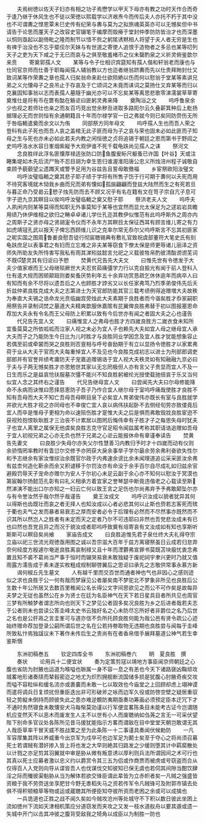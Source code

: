 <!-- { "loadSidebar": true } -->
　　夫焉树徳以佐天子妇亦有相之功子焉懋学以甲天下母亦有教之功时天作合而奇于逢乃继于休风生也不徒以荣徳以熙载学以济艰焘今而传后夫人亦托不朽于其中没也不可谓夀之悭恩覃未巳史传有纪荣与夀与莫为之拟旅魂英英亦可以无憾矣但中书请告于论思而厪天子之改容史官辍笔于编摩而毁瘠于堂封仲季防防皆治才也而深墨以恫则亟起以副倚毗之隆而制节以惜不赀之躬隂诱黙相人将望于夫人者无穷是生也有禆于治没也不忘乎塈伣尔天妹与有世道之寄使人追恨于造物者之多忌也某等叨列天子之吏为天下咸之于无已而哀与之俱至敬羞楮币之仪未罄酌泉之义祈灵俯鉴歆尔来贲
　　寄奠郭孺人文
　　某等与令子仕相识宾筵知有孺人偕和轩翁老而康也与仕同官京师而仕善于职每闻孺人辅翁教以方也迩者继翁跻夀而先以仕贵拜貤封仕又致词某等作荣夀之章也孺人归矣翁命来赴仕欲陨絶以伤而何以慰翁于堂某等素讲兄弟之义允懐母子之良吊止于存哀及于亡颂词之未竟而诔词之莫扬仕又弃某等而归以克襄固知事翁以志而表孺人墓隧于幽光亦可以不忘矣某等离思悲歌零涕濡裳草草寄奠惟仕是将有币在篚有酤在觞讵曰匪躬灵弗来降
　　奠陶浴之文
　　呜呼鲁泉余少也视之若师壮也亲之而友百巧竞出觉余秽丑进取多路阨尔云久叠薪箕种后上粃扬据理必无而世则恒有余通朝籍且十年而尔禄学官一日之弗就今则已矣同防赍伤无所于咎临輀遣奠而余文以为侑
　　同部祭方同年母文
　　呜呼孺人生也而吾人荣之登科有此子死也而吾人哀之盖棺无此子匪而母为子之哀与荣也固未必如此匪而子知母之生与死也亦未必如此若夫内教之闲恒徳之贞将追锡于朝廷之恩而第书于野闾之史呜呼洛水氷容日峯烟紫縦予大观伊谁不死千载龟趺尚见孺人之诔
　　祭河文
　　念良胜绊此浮名匪懐厚禄适张防口防鱼腹爰眎尺躯蚤已许国【叶谷】天或注睠集堤如木先后流尸殆不忍目胡为幸生恩归谁渥淮阳唐公忠义所烛涪州程子诚敬自束顾予藐藐望尘遗躅天或警予足用为谷兹告且誓毋敢徼福
　　乡宦祭欧阳汝璧文
　　呜呼汝璧临輀之奠其悲子耶子绩于学将有所售子饬于行可期于夀何以夭死而用不待究客境就木恸我乡曲而兄而弟有懐如孤旐翩翩而登兹大陆然而生之有死若旦与暮正命乃受曷云愬子烛先防而去不顾又况乎有名在籍有文在笥子宗自亢子息可字子逰九京其瞑目以俟呜呼汝璧临輀之奠又慰子耶
　　祭洪老夫人文
　　呜呼夫人夙闲内则某等莫得而知职无外事莫知于某等也宜然而显允太保足为之逑岩岩具瞻用绩乃休伊维相之欲归之畴卓卓诸儿学仕孔迩其教伊似惟范有此呜呼斯外之周亦内之周斯子之贤亦母之贤胡寁令仪而不永年方其瞑目太保征西耳有顾言维儿寄之有力如虎靖冦孔武以报天子俾忘西顾维儿识之克率尔常无忝尔父呜呼斯言不忘其初匪家之昵实国之图周鲁姜良慰吾徒行彻宸聴锡典有敷礼官致祝虞部董符大笔史氏有刻龟趺庶足以表事君之有妇而立忘难之非夫某等窃食下僚太保是师更辱诸儿丽泽之资师失所助友失所恃害写我私有雨其涕矧兹懿言允祀之义载彼牲帛酌彼清酤谫谫芜词不既楚灵其有归讵曰予愬
　　焚黄代兄告先大夫文
　　曰惟先世有令徳发于大夫少值家艰而王父母继殒厥世大夫忍贫茹痛彊学力行以克自振光有闻于前人登科入仕有逺大规而困顿颠踣则娄矣蚤厌势利年五十余弃功赏恳疏乞休休逾年而病卒人曰有知而有余不尽将以遗吾后之人也顾胜才誖劣又以长任家弗笃乃烈季弟俊伟先后夭折兹仲弟良胜克成大夫之志第进士为天官郎防能其官三载考绩例得追赠増大夫故秩为奉直大夫锡之诰命龙光贲临幽宫旁烛此大夫素期于良胜者而今谐矣胜才忝冡嗣职用祭告并录制词焚之墓道大夫精爽歆服休嘉隂有芘翼俾良胜弗替于初以图报塞恩命荐加大夫永有令名而王父母防上积累以致有今后世亦有闻之者固大夫之心也谨告
　　代兄告先宜人文
　　曰痛惟宜人之弗母也胜才方四嵗良胜方二嵗衣食未知所宜蚤莫莫之所依呱呱而泣家人视之未必为宜人子也赖先大夫如宜人母之继母宜人承大夫而子之乃能防生今日比为儿时胜才与良胜同业学因念及宜人胜才犹能想象容止若偶至前或牵裳而哭之良胜则否亶相与呼号奋励期于有立以显扬令徳胜才以家累弗荷于业从大夫于官而大夫每重悼宜人不及见也今良胜克成初志以进士为刑部郎调吏部郎并有官誉并绩考庸防天子宠嘉追赠锡诰于宜人视大夫秩灵如有知融融九京必曰于夫与子两无憾矣胜才亦思勉世其家以无忘罔极但人亦有言父子贵显而宜人不及一日生而乐之是益哀怆扶服墓次彊不能兴不知良胜躬被纶光授使载驰倍哀于乐又当何似宜人念之其终右之谨告
　　代兄告继母宜人文
　　曰尝闻先大夫曰尔母修能降命不永病而诀惟曰愿择慈恵防子吾子乃作合宜人继尔母于室呜呼痛哉使胜才良胜不知有吾母而大夫不知亡吾母吾母瞑目泉下必矣宜人育弟俊伟亦既长有室与良胜就学并欲光大胜才视之亦同母也不幸俊亡宜人哀以病伟扶起卧不去侧经旬劳亦致偻竟后宜人而卒是惟母子更相为命以速殒伤胜才寔惟大夫之后是惧而弗敢毁戕良胜宦逰不获视殓抱恨耿耿胜才三治丧不计累居以图罔后悔伟幸有子胜才子之每思失母时犹夫子也宜人离里之属保无他虞矣良胜志克守官足昭令闻兹属考称其职请诰追赠如吾母于宜人初视兄弟之心亦无负也然于兄弟之心讵云能报休命有章谨奉读告
　　焚黄告先妻文
　　曰良胜少失母尔亦失父尔性慧善习内教归予时才十四嵗而动有仪则余骄惰罔率教时有眚愆尔交修予亦罔获大戾余事举子学尔朂余劳余弗利奋欲失性尔和予志继余有家汝惟综治余既官尔政于内弗速余谤比余未闻理道追讼采采匪汝余弗有兹柰何造化靳余而余又积谴移于尔罚汝亦有命没于余手百尔自尽成礼如归兹余官避殿罚辱天子宠命亦赠尔为安人于尔初心未足云副于余心亦不知何以慰汝于冥漠也第宸翰尔扬懿范孔彰有曰礼义相承方着宜家之誉琴瑟中断竟违偕老之心载读至斯然涕洟不能出口尔亦知之一妇云亡何以致王言之足伤也尔尚弗弃予予弗敢颠坠尔亦与有令誉汝然乎哉尔然乎哉谨告
　　奠王汝成文
　　呜呼识汝成以貌者犹异其何以得斯也齿既壮而哀之者无择人也知汝成以心者必悲其何以止斯也赍若志客死而殡于衢也夫气之发而暴者易衰志之厚而安者必令于后理有必然而不尽然事亦既然而不识其所以然岂人之胜者有未定而天之定者乃尔不可违耶曰非然也吾党悲汝成未有已也曰然也吾党且异之而况于貌汝成者耶呜呼致奠有俎寄哀有文汝成如有知也享斯听斯斯可以瞑目矣尚飨
　　家庙告成文
　　曰良胜追惟先君子泉仕终大夫礼得夺宗立庙以祀三世流光观徳亟用图之诚以吾宗滋大百年于兹方离寝祭虽日云成若归怠弃奈何经度方殷遽尔奄逝良胜离哀制禄又且十年而湮欝弗宣罪书莫既苫块癙忧衷念弗置且知不裘不葛尚当严事于恒时而辍哭易衰未敢独疑于废祀祠宇聿兴更时乃就又值雨露方濡告成于素未遂实枚粗成规制聊啓翼后之思讵曰承先之志敬供常事永慕方新
　　谒何椒丘先生墓文
　　人有越千里而交百世而通者神也气也非因心之感则迹似之求也良胜于公一何有哉而梦寐见公者屡矣南不梦驼北不梦象非所见也良胜后公生数十年公所居又去数百里稚闻公名长得公文字间思欲见之而公不可作矣是故每异夫梦之无従也虽然公在乡为贤士在廷为名臣神气在天下若日星具目者所共见也周官三梦有所觭梦者谓志所向也则天下之梦见公者固多矣况良胜为乡之后进者哉若夫志于公者则未也尝读公答圭峰太史书云独好名之心未防尽忘所好者非爵位之名乃后世之名也是公肝鬲之言圭峯可与道亦信不负所托顾良胜何能为哉公邑有贤令疏公心迹始终赠命荐加登录公嗣所谓后世之名在公若持劵取物无违期也良胜尝与闻每于圭峰所致私忭焉独諡议未下著作未传后生之责尚有在者香帛借手展拜墓道公神气若生幸鉴斯悃







　　东洲初稿巻五
　　钦定四库全书
　　东洲初稿巻六
　　眀　夏良胜　撰
　　奏状
　　论用兵十二便宜状
　　奏为定策剪冦以靖地方事臣闻京师朝廷之心腹也省防为肘腋也运道为喉嗌也聮属一身不容一息之有恙也今天下诸路褎凶鞠顽攻城畧地形诸奏牍而辇毂密迩之地尤为炽烈拥舰断流国储多损是犹腹心肘腋奇疾交攻而嗌不容粒纵和缓名流亦或裹嚢而未敢一匕以取效也今庙堂之上回顾却虑上翊神谟而遣将调兵日复烦扰但重臣迭出非可形破斧之咏而边军久役或防啓空壁之疑居重驭轻之势縦未倒持而顾彼失此之患亦难逆覩防夷期亟奏功筹画必须预定臣本迂冗下才不通时务然寝食未敢懐安犬马每惭莫効谨以行军便宜畧陈条目未能考古证今岂谓随机应变然天不以恶木而废发生人主不以世有小人而废聴纳如刍荛之言无一可采伏望陛下别命多官议处各陈所见昔马援犹能指示方畧而谓敌在目中堂堂天朝岂敢谓无其人哉臣草率干冒天威不胜战栗之至为此条陈一十二事谨具奏闻伏候勅防
　　一凡军容厚集其阵以养威重今出京军为戍卒可也边军足为鬭士矣至于夺心之将尚须召募死士若谓贼有潜奸掺入皆上将也发之大早则絶其归路发之少缓则堕其计中羁縻散处以计戮之亦足剪其羽翼就中审是胁从微有叛意诱以厚利则兵法所谓因间之术可行也其真以死士应募者激以忠义约以爵赏令其三五为侣或作商贾而被虏或号窃盗而合从仅得百人入党则向导从谍皆吾人也伐谋伐交知彼知已保无虞也若伺其间隙当酣饮肆淫之际而殱彼渠魁胁从当为解体若欲交锋臣谓此辈皆为立赤帜者矣一凡贼之强盛皆资粮于我不劳赍送坐享肥甘今野无黍稻失马之资若传军令凡贼锋可及附郭市镇去处俱不得积顿粮草等物或运或蔵聴其所便臣知夺彼所资而老困之余或可以成擒也
　　一兵诡道也正胜之战不闻久矣如今贼攻沧州等处城守不下积以数日彼此坐困上流如徳州下流如天津相机策应分道窃发而夹攻之又发一枝水道舣舟以要其遁或遗一矢城中开门以击其冲彼之腹背受敌我之犄角以成臣以为制胜一防也
